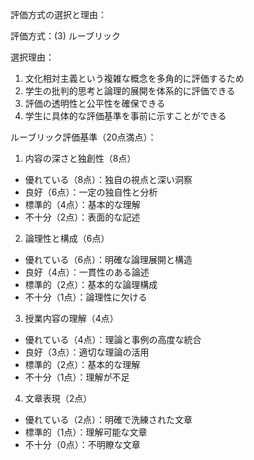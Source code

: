 評価方式の選択と理由：

評価方式：(3) ルーブリック

選択理由：
1. 文化相対主義という複雑な概念を多角的に評価するため
2. 学生の批判的思考と論理的展開を体系的に評価できる
3. 評価の透明性と公平性を確保できる
4. 学生に具体的な評価基準を事前に示すことができる

ルーブリック評価基準（20点満点）：

1. 内容の深さと独創性（8点）
- 優れている（8点）：独自の視点と深い洞察
- 良好（6点）：一定の独自性と分析
- 標準的（4点）：基本的な理解
- 不十分（2点）：表面的な記述

2. 論理性と構成（6点）
- 優れている（6点）：明確な論理展開と構造
- 良好（4点）：一貫性のある論述
- 標準的（2点）：基本的な論理構成
- 不十分（1点）：論理性に欠ける

3. 授業内容の理解（4点）
- 優れている（4点）：理論と事例の高度な統合
- 良好（3点）：適切な理論の活用
- 標準的（2点）：基本的な理解
- 不十分（1点）：理解が不足

4. 文章表現（2点）
- 優れている（2点）：明確で洗練された文章
- 標準的（1点）：理解可能な文章
- 不十分（0点）：不明瞭な文章